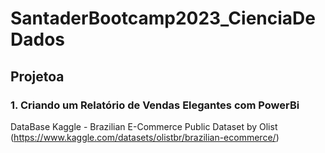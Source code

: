 # SantaderBootcamp2023_CienciaDeDados

## Projetoa

### 1. Criando um Relatório de Vendas Elegantes com PowerBi
DataBase Kaggle - Brazilian E-Commerce Public Dataset by Olist (https://www.kaggle.com/datasets/olistbr/brazilian-ecommerce/)
